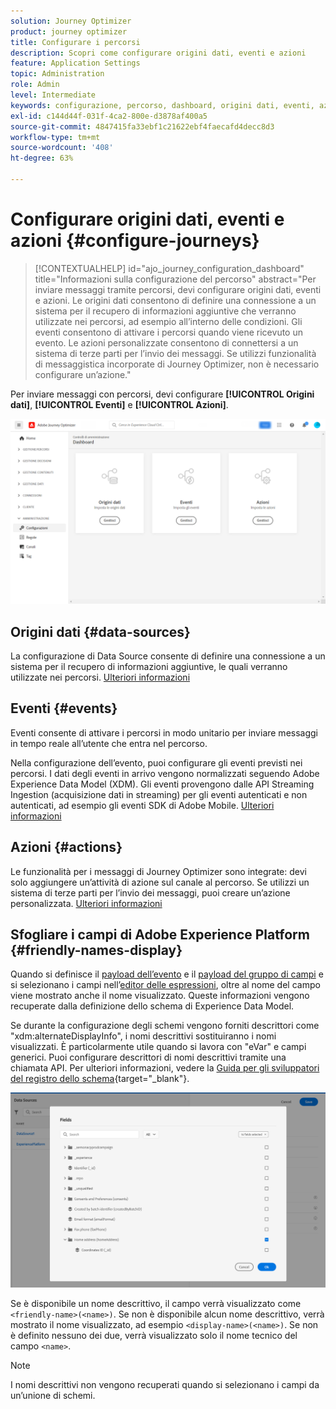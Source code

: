 ```yaml
---
solution: Journey Optimizer
product: journey optimizer
title: Configurare i percorsi
description: Scopri come configurare origini dati, eventi e azioni
feature: Application Settings
topic: Administration
role: Admin
level: Intermediate
keywords: configurazione, percorso, dashboard, origini dati, eventi, azioni
exl-id: c144d44f-031f-4ca2-800e-d3878af400a5
source-git-commit: 4847415fa33ebf1c21622ebf4faecafd4decc8d3
workflow-type: tm+mt
source-wordcount: '408'
ht-degree: 63%

---
```


# Configurare origini dati, eventi e azioni {#configure-journeys}

>[!CONTEXTUALHELP]
>id="ajo_journey_configuration_dashboard"
>title="Informazioni sulla configurazione del percorso"
>abstract="Per inviare messaggi tramite percorsi, devi configurare origini dati, eventi e azioni. Le origini dati consentono di definire una connessione a un sistema per il recupero di informazioni aggiuntive che verranno utilizzate nei percorsi, ad esempio all’interno delle condizioni. Gli eventi consentono di attivare i percorsi quando viene ricevuto un evento. Le azioni personalizzate consentono di connettersi a un sistema di terze parti per l’invio dei messaggi. Se utilizzi funzionalità di messaggistica incorporate di Journey Optimizer, non è necessario configurare un’azione."

Per inviare messaggi con percorsi, devi configurare **[!UICONTROL Origini dati]**, **[!UICONTROL Eventi]** e **[!UICONTROL Azioni]**.

![](assets/admin-menu.png)

## Origini dati {#data-sources}

La configurazione di Data Source consente di definire una connessione a un sistema per il recupero di informazioni aggiuntive, le quali verranno utilizzate nei percorsi. [Ulteriori informazioni](../../using/datasource/about-data-sources.md)

## Eventi {#events}

Eventi consente di attivare i percorsi in modo unitario per inviare messaggi in tempo reale all’utente che entra nel percorso.

Nella configurazione dell’evento, puoi configurare gli eventi previsti nei percorsi. I dati degli eventi in arrivo vengono normalizzati seguendo Adobe Experience Data Model (XDM). Gli eventi provengono dalle API Streaming Ingestion (acquisizione dati in streaming) per gli eventi autenticati e non autenticati, ad esempio gli eventi SDK di Adobe Mobile. [Ulteriori informazioni](../../using/event/about-events.md)

## Azioni {#actions}

Le funzionalità per i messaggi di Journey Optimizer sono integrate: devi solo aggiungere un’attività di azione sul canale al percorso. Se utilizzi un sistema di terze parti per l’invio dei messaggi, puoi creare un’azione personalizzata. [Ulteriori informazioni](../../using/action/action.md)

## Sfogliare i campi di Adobe Experience Platform {#friendly-names-display}

Quando si definisce il [payload dell’evento](../event/about-creating.md#define-the-payload-fields) e il [payload del gruppo di campi](../datasource/configure-data-sources.md#define-field-groups) e si selezionano i campi nell’[editor delle espressioni](../building-journeys/expression/expressionadvanced.md), oltre al nome del campo viene mostrato anche il nome visualizzato. Queste informazioni vengono recuperate dalla definizione dello schema di Experience Data Model.

Se durante la configurazione degli schemi vengono forniti descrittori come &quot;xdm:alternateDisplayInfo&quot;, i nomi descrittivi sostituiranno i nomi visualizzati. È particolarmente utile quando si lavora con &quot;eVar&quot; e campi generici. Puoi configurare descrittori di nomi descrittivi tramite una chiamata API. Per ulteriori informazioni, vedere la [Guida per gli sviluppatori del registro dello schema](https://experienceleague.adobe.com/docs/experience-platform/xdm/api/getting-started.html?lang=it){target="_blank"}.

![](assets/xdm-from-descriptors.png)

Se è disponibile un nome descrittivo, il campo verrà visualizzato come `<friendly-name>(<name>)`. Se non è disponibile alcun nome descrittivo, verrà mostrato il nome visualizzato, ad esempio `<display-name>(<name>)`. Se non è definito nessuno dei due, verrà visualizzato solo il nome tecnico del campo `<name>`.

>[!NOTE]
>
>I nomi descrittivi non vengono recuperati quando si selezionano i campi da un’unione di schemi.
